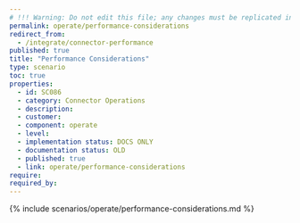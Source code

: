 ```yaml
---
# !!! Warning: Do not edit this file; any changes must be replicated in Excel !!!
permalink: operate/performance-considerations
redirect_from:
  - /integrate/connector-performance
published: true
title: "Performance Considerations"
type: scenario
toc: true
properties:
  - id: SC086
  - category: Connector Operations
  - description:
  - customer:
  - component: operate
  - level:
  - implementation status: DOCS ONLY
  - documentation status: OLD
  - published: true
  - link: operate/performance-considerations
require:
required_by:
---
```


{% include scenarios/operate/performance-considerations.md %}
